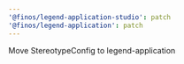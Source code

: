 ```yaml
---
'@finos/legend-application-studio': patch
'@finos/legend-application': patch
---
```


Move StereotypeConfig to legend-application
